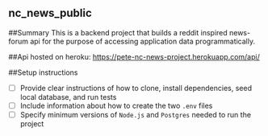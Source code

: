 ## nc_news_public

##Summary
This is a backend project that builds a reddit inspired news-forum api for the purpose of accessing application data programmatically.

##Api hosted on heroku:
https://pete-nc-news-project.herokuapp.com/api/

##Setup instructions 




  - [ ] Provide clear instructions of how to clone, install dependencies, seed local database, and run tests
  - [ ] Include information about how to create the two `.env` files
  - [ ] Specify minimum versions of `Node.js` and `Postgres` needed to run the project
